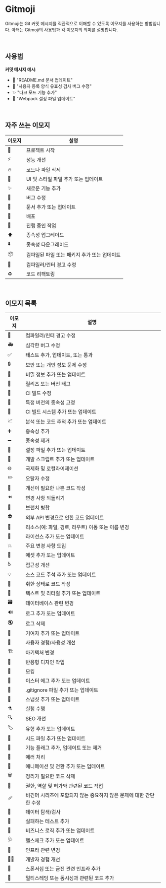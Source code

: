 # Gitmoji

Gitmoji는 Git 커밋 메시지를 직관적으로 이해할 수 있도록 이모지를 사용하는 방법입니다. 아래는 Gitmoji의 사용법과 각 이모지의 의미를 설명합니다.

<br />

## 사용법

**커밋 메시지 예시**:
   - 📝 "README.md 문서 업데이트"
   - 🐛 "사용자 등록 양식 유효성 검사 버그 수정"
   - ✨ "다크 모드 기능 추가"
   - 🔧 "Webpack 설정 파일 업데이트"

<br />

## 자주 쓰는 이모지
| 이모지 | 설명 |
|--------|------|
| 🎉     | 프로젝트 시작 |
| ⚡️     | 성능 개선 |
| 🔥     | 코드나 파일 삭제 |
| 💄     | UI 및 스타일 파일 추가 또는 업데이트 |
| ✨     | 새로운 기능 추가 |
| 🐛     | 버그 수정 |
| 📝     | 문서 추가 또는 업데이트 |
| 🚀     | 배포 |
| 🚧     | 진행 중인 작업 |
| ⬆️     | 종속성 업그레이드 |
| ⬇️     | 종속성 다운그레이드 |
| 📦️     | 컴파일된 파일 또는 패키지 추가 또는 업데이트 |
| 🚨     | 컴파일러/린터 경고 수정 |
| ♻️     | 코드 리팩토링 |

<br />

## 이모지 목록
| 이모지 | 설명 |
|--------|------|
| 🚨     | 컴파일러/린터 경고 수정 |
| 🚑️     | 심각한 버그 수정 |
| ✅     | 테스트 추가, 업데이트, 또는 통과 |
| 🔒️     | 보안 또는 개인 정보 문제 수정 |
| 🔐     | 비밀 정보 추가 또는 업데이트 |
| 🔖     | 릴리즈 또는 버전 태그 |
| 💚     | CI 빌드 수정 |
| 📌     | 특정 버전의 종속성 고정 |
| 👷     | CI 빌드 시스템 추가 또는 업데이트 |
| 📈     | 분석 또는 코드 추적 추가 또는 업데이트 |
| ➕     | 종속성 추가 |
| ➖     | 종속성 제거 |
| 🔧     | 설정 파일 추가 또는 업데이트 |
| 🔨     | 개발 스크립트 추가 또는 업데이트 |
| 🌐     | 국제화 및 로컬라이제이션 |
| ✏️     | 오탈자 수정 |
| 💩     | 개선이 필요한 나쁜 코드 작성 |
| ⏪️     | 변경 사항 되돌리기 |
| 🔀     | 브랜치 병합 |
| 👽️     | 외부 API 변경으로 인한 코드 업데이트 |
| 🚚     | 리소스(예: 파일, 경로, 라우트) 이동 또는 이름 변경 |
| 📄     | 라이선스 추가 또는 업데이트 |
| 💥     | 주요 변경 사항 도입 |
| 🍱     | 에셋 추가 또는 업데이트 |
| ♿️     | 접근성 개선 |
| 💡     | 소스 코드 주석 추가 또는 업데이트 |
| 🍻     | 취한 상태로 코드 작성 |
| 💬     | 텍스트 및 리터럴 추가 또는 업데이트 |
| 🗃️     | 데이터베이스 관련 변경 |
| 🔊     | 로그 추가 또는 업데이트 |
| 🔇     | 로그 삭제 |
| 👥     | 기여자 추가 또는 업데이트 |
| 🚸     | 사용자 경험/사용성 개선 |
| 🏗️     | 아키텍처 변경 |
| 📱     | 반응형 디자인 작업 |
| 🤡     | 모킹 |
| 🥚     | 이스터 에그 추가 또는 업데이트 |
| 🙈     | .gitignore 파일 추가 또는 업데이트 |
| 📸     | 스냅샷 추가 또는 업데이트 |
| ⚗️     | 실험 수행 |
| 🔍️     | SEO 개선 |
| 🏷️     | 유형 추가 또는 업데이트 |
| 🌱     | 시드 파일 추가 또는 업데이트 |
| 🚩     | 기능 플래그 추가, 업데이트 또는 제거 |
| 🥅     | 에러 처리 |
| 💫     | 애니메이션 및 전환 추가 또는 업데이트 |
| 🗑️     | 정리가 필요한 코드 삭제 |
| 🛂     | 권한, 역할 및 허가와 관련된 코드 작업 |
| 🩹     | 비긴머 시리즈에 포함되지 않는 중요하지 않은 문제에 대한 간단한 수정 |
| 🧐     | 데이터 탐색/검사 |
| 🧪     | 실패하는 테스트 추가 |
| 👔     | 비즈니스 로직 추가 또는 업데이트 |
| 🩺     | 헬스체크 추가 또는 업데이트 |
| 🧱     | 인프라 관련 변경 |
| 🧑‍💻     | 개발자 경험 개선 |
| 💸     | 스폰서십 또는 금전 관련 인프라 추가 |
| 🧵     | 멀티스레딩 또는 동시성과 관련된 코드 추가 |
